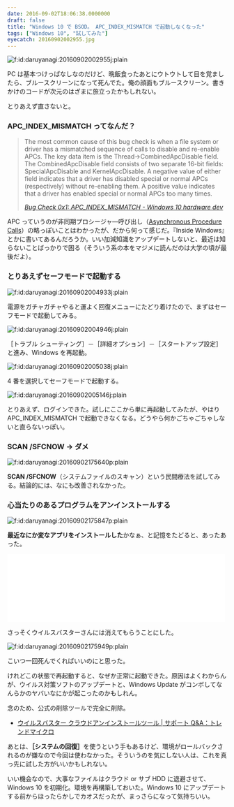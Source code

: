 ```yaml
---
date: 2016-09-02T18:06:38.0000000
draft: false
title: "Windows 10 で BSOD。 APC_INDEX_MISMATCH で起動しなくなった"
tags: ["Windows 10", "試してみた"]
eyecatch: 20160902002955.jpg
---
```

<p><span itemscope itemtype="http://schema.org/Photograph"><img src="20160902002955.jpg" alt="f:id:daruyanagi:20160902002955j:plain" title="f:id:daruyanagi:20160902002955j:plain" class="hatena-fotolife" itemprop="image"></span></p><p>PC は基本つけっぱなしなのだけど、晩飯食ったあとにウトウトして目を覚ましたら、ブルースクリーンになって死んでた。俺の顔面もブルースクリーン。書きかけのコードが次元のはざまに旅立ったかもしれない。</p><p>とりあえず直さないと。</p>

<div class="section">
<h3>APC_INDEX_MISMATCH ってなんだ？</h3>

<blockquote cite="https://msdn.microsoft.com/en-us/library/windows/hardware/ff557419(v=vs.85).aspx">
<p>The most common cause of this bug check is when a file system or driver has a mismatched sequence of calls to disable and re-enable APCs. The key data item is the Thread->CombinedApcDisable field. The CombinedApcDisable field consists of two separate 16-bit fields: SpecialApcDisable and KernelApcDisable. A negative value of either field indicates that a driver has disabled special or normal APCs (respectively) without re-enabling them. A positive value indicates that a driver has enabled special or normal APCs too many times.</p>

<cite><a href="https://msdn.microsoft.com/en-us/library/windows/hardware/ff557419(v=vs.85).aspx">Bug Check 0x1: APC_INDEX_MISMATCH - Windows 10 hardware dev</a></cite>
</blockquote>
<p>APC っていうのが非同期プロシージャ―呼び出し（<a href="https://msdn.microsoft.com/ja-jp/library/windows/desktop/ms681951(v=vs.85).aspx">Asynchronous Procedure Calls</a>）の略っぽいことはわかったが、だから何って感じだ。『Inside Windows』とかに書いてあるんだろうか。いい加減知識をアップデートしないと、最近は知らないことばっかりで困る（そういう系の本をマジメに読んだのは大学の頃が最後だよ）。</p>

</div>
<div class="section">
<h3>とりあえずセーフモードで起動する</h3>
<p><span itemscope itemtype="http://schema.org/Photograph"><img src="20160902004933.jpg" alt="f:id:daruyanagi:20160902004933j:plain" title="f:id:daruyanagi:20160902004933j:plain" class="hatena-fotolife" itemprop="image"></span></p><p>電源をガチャガチャやると運よく回復メニューにたどり着けたので、まずはセーフモードで起動してみる。</p><p><span itemscope itemtype="http://schema.org/Photograph"><img src="20160902004946.jpg" alt="f:id:daruyanagi:20160902004946j:plain" title="f:id:daruyanagi:20160902004946j:plain" class="hatena-fotolife" itemprop="image"></span></p><p>［トラブル シューティング］－［詳細オプション］－［スタートアップ設定］と進み、Windows を再起動。</p><p><span itemscope itemtype="http://schema.org/Photograph"><img src="20160902005038.jpg" alt="f:id:daruyanagi:20160902005038j:plain" title="f:id:daruyanagi:20160902005038j:plain" class="hatena-fotolife" itemprop="image"></span></p><p>4 番を選択してセーフモードで起動する。</p><p><span itemscope itemtype="http://schema.org/Photograph"><img src="20160902005146.jpg" alt="f:id:daruyanagi:20160902005146j:plain" title="f:id:daruyanagi:20160902005146j:plain" class="hatena-fotolife" itemprop="image"></span></p><p>とりあえず、ログインできた。試しにここから単に再起動してみたが、やはり APC_INDEX_MISMATCH で起動できなくなる。どうやら何かごちゃごちゃしないと直らないっぽい。</p>

</div>
<div class="section">
<h3>SCAN /SFCNOW → ダメ</h3>
<p><span itemscope itemtype="http://schema.org/Photograph"><img src="20160902175640.png" alt="f:id:daruyanagi:20160902175640p:plain" title="f:id:daruyanagi:20160902175640p:plain" class="hatena-fotolife" itemprop="image"></span></p><p><b>SCAN /SFCNOW</b>（システムファイルのスキャン）という民間療法を試してみる。結論的には、なにも改善されなかった。</p>

</div>
<div class="section">
<h3>心当たりのあるプログラムをアンインストールする</h3>
<p><span itemscope itemtype="http://schema.org/Photograph"><img src="20160902175847.png" alt="f:id:daruyanagi:20160902175847p:plain" title="f:id:daruyanagi:20160902175847p:plain" class="hatena-fotolife" itemprop="image"></span></p><p><b>最近なにか変なアプリをインストールした</b>かなぁ、と記憶をたどると、あったあった。</p><p><iframe src="//hatenablog-parts.com/embed?url=http%3A%2F%2Fforest.watch.impress.co.jp%2Fdocs%2Fnews%2F1017850.html" title="ランサムウェアからファイルを守る対策をさらに充実させた「ウイルスバスター クラウド」最新版" class="embed-card embed-webcard" scrolling="no" frameborder="0" style="display: block; width: 100%; height: 155px; max-width: 500px; margin: 10px 0px;"></iframe></p><p>さっそくウイルスバスターさんには消えてもらうことにした。</p><p><span itemscope itemtype="http://schema.org/Photograph"><img src="20160902175949.png" alt="f:id:daruyanagi:20160902175949p:plain" title="f:id:daruyanagi:20160902175949p:plain" class="hatena-fotolife" itemprop="image"></span></p><p>こいつ一回死んでくればいいのにと思った。</p><p>けれどこの状態で再起動すると、なぜか正常に起動できた。原因はよくわからんが、ウイルス対策ソフトのアップデートと、Windows Update がコンボしてなんらかのヤバいなにかが起こったのかもしれん。</p><p>念のため、公式の削除ツールで完全に削除。</p>

<ul>
<li><a href="https://esupport.trendmicro.com/support/vb/solution/ja-jp/1314086.aspx">&#x30A6;&#x30A4;&#x30EB;&#x30B9;&#x30D0;&#x30B9;&#x30BF;&#x30FC; &#x30AF;&#x30E9;&#x30A6;&#x30C9;&#x30A2;&#x30F3;&#x30A4;&#x30F3;&#x30B9;&#x30C8;&#x30FC;&#x30EB;&#x30C4;&#x30FC;&#x30EB; | &#x30B5;&#x30DD;&#x30FC;&#x30C8; Q&amp;A&#xFF1A;&#x30C8;&#x30EC;&#x30F3;&#x30C9;&#x30DE;&#x30A4;&#x30AF;&#x30ED;</a></li>
</ul><p>あとは、<b>［システムの回復］</b>を使うという手もあるけど、環境がロールバックされるのが嫌なので今回は使わなかった。そういうのを気にしない人は、これを真っ先に試した方がいいかもしれない。</p><p>いい機会なので、大事なファイルはクラウド or サブ HDD に退避させて、Windows 10 を初期化。環境を再構築しておいた。Windows 10 にアップデートする前からほったらかしでカオスだったが、まっさらになって気持ちいい。</p>

</div>